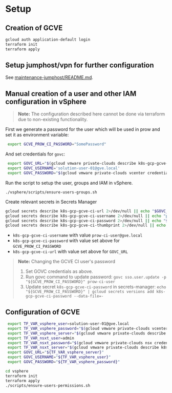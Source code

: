 # Setup

## Creation of GCVE

```sh
gcloud auth application-default login
terraform init
terraform apply
```

## Setup jumphost/vpn for further configuration

See [maintenance-jumphost/README.md](./maintenance-jumphost/README.md).

## Manual creation of a user and other IAM configuration in vSphere

> **Note:**
> The configuration described here cannot be done via terraform due to non-existing functionality.

First we generate a password for the user which will be used in prow and set it as environment variable:

```sh
 export GCVE_PROW_CI_PASSWORD="SomePassword"
```

And set credentials for `govc`:

```sh
 export GOVC_URL="$(gcloud vmware private-clouds describe k8s-gcp-gcve-pc --location us-central1-a --format='get(vcenter.fqdn)')"
 export GOVC_USERNAME='solution-user-01@gve.local'
 export GOVC_PASSWORD="$(gcloud vmware private-clouds vcenter credentials describe --private-cloud=k8s-gcp-gcve-pc --username=solution-user-01@gve.local --location=us-central1-a --format='get(password)')"
```

Run the script to setup the user, groups and IAM in vSphere.

```
./vsphere/scripts/ensure-users-groups.sh
```

Create relevant secrets in Secrets Manager

```sh
gcloud secrets describe k8s-gcp-gcve-ci-url 2>/dev/null || echo "$GOVC_URL" | gcloud secrets create k8s-gcp-gcve-ci-url --data-file=-
gcloud secrets describe k8s-gcp-gcve-ci-username 2>/dev/null || echo "prow-ci-user@gve.local" | gcloud secrets create k8s-gcp-gcve-ci-username --data-file=-
gcloud secrets describe k8s-gcp-gcve-ci-password 2>/dev/null || echo "${GCVE_PROW_CI_PASSWORD}" | gcloud secrets create k8s-gcp-gcve-ci-password --data-file=-
gcloud secrets describe k8s-gcp-gcve-ci-thumbprint 2>/dev/null || echo "$(govc about.cert -json | jq -r '.thumbprintSHA256')" | gcloud secrets create k8s-gcp-gcve-ci-thumbprint --data-file=-
```

* `k8s-gcp-gcve-ci-username` with value `prow-ci-user@gve.local`
* `k8s-gcp-gcve-ci-password` with value set above for `GCVE_PROW_CI_PASSWORD`
* `k8s-gcp-gcve-ci-url` with value set above for `GOVC_URL`

> **Note:** Changing the GCVE CI user's password
>
> 1. Set GOVC credentials as above.
> 2. Run govc command to update password: `govc sso.user.update -p "${GCVE_PROW_CI_PASSWORD}" prow-ci-user`
> 3. Update secret `k8s-gcp-gcve-ci-password` in secrets-manager: `echo "${GCVE_PROW_CI_PASSWORD}" | gcloud secrets versions add k8s-gcp-gcve-ci-password --data-file=-`

## Configuration of GCVE

```sh
 export TF_VAR_vsphere_user=solution-user-01@gve.local
 export TF_VAR_vsphere_password="$(gcloud vmware private-clouds vcenter credentials describe --private-cloud=k8s-gcp-gcve-pc --username=solution-user-01@gve.local --location=us-central1-a --format='get(password)')" # gcloud command
 export TF_VAR_vsphere_server="$(gcloud vmware private-clouds describe k8s-gcp-gcve-pc --location us-central1-a --format='get(vcenter.fqdn)')"
 export TF_VAR_nsxt_user=admin
 export TF_VAR_nsxt_password="$(gcloud vmware private-clouds nsx credentials describe --private-cloud k8s-gcp-gcve-pc --location us-central1-a --format='get(password)')"
 export TF_VAR_nsxt_server="$(gcloud vmware private-clouds describe k8s-gcp-gcve-pc --location us-central1-a --format='get(nsx.fqdn)')"
 export GOVC_URL="${TF_VAR_vsphere_server}"
 export GOVC_USERNAME="${TF_VAR_vsphere_user}"
 export GOVC_PASSWORD="${TF_VAR_vsphere_password}"
```

```sh
cd vsphere
terraform init
terraform apply
./scripts/ensure-users-permissions.sh
```
